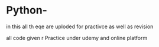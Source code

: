# Python-
in this all th eqe are uploded for practivce as well as revision

all code given r Practice under udemy and online platform
